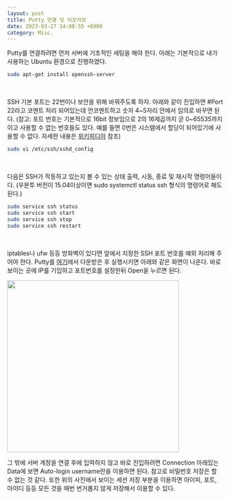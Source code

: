```yaml
---
layout: post
title: Putty 연결 및 이모저모
date: 2023-03-27 14:08:55 +0900
category: Misc.
---
```


Putty를 연결하려면 먼저 서버에 기초적인 세팅을 해야 한다. 아래는 기본적으로 내가 사용하는 Ubuntu 환경으로 진행하였다.

```sh
sudo apt-get install openssh-server
```

<br />

SSH 기본 포트는 22번이나 보안을 위해 바꿔주도록 하자. 아래와 같이 진입하면 #Port 22라고 코멘트 처리 되어있는데 언코멘트하고 숫자 4~5자리 안에서 임의로 바꾸면 된다. (참고: 포트 번호는 기본적으로 16bit 정보임으로 2의 16제곱까지 곧 0~65535까지이고 사용할 수 없는 번호들도 있다. 예를 들면 0번은 시스템에서 할당이 되어있기에 사용할 수 없다. 자세한 내용은 [위키피디아](https://en.wikipedia.org/wiki/List_of_TCP_and_UDP_port_numbers#) 참조)

```sh
sudo vi /etc/ssh/sshd_config
```
<br />

다음은 SSH가 작동하고 있는지 볼 수 있는 상태 출력, 시동, 종료 및 재시작 명령어들이다. (우분투 버전이 15.04이상이면 sudo systemctl status ssh 형식의 명령어로 해도 된다.)

```sh
sudo service ssh status
sudo service ssh start
sudo service ssh stop
sudo service ssh restart
```

<br />

iptables나 ufw 등등 방화벽이 있다면 앞에서 지정한 SSH 포트 번호를 예외 처리해 주어야 한다.
Putty를 [여기](https://www.putty.org/)에서 다운받은 후 실행시키면 아래와 같은 화면이 나온다. 바로 보이는 곳에 IP를 기입하고 포트번호를 설정한뒤 Open을 누르면 된다.

<img src="../../../../img/misc/putty_001.png" width=400>

<br /> 

그 밖에 서버 계정을 연결 후에 입력하지 않고 바로 진입하려면 Connection 아래있는 Data에 보면 Auto-login username란을 이용하면 된다. 참고로 비밀번호 저장은 할 수 없는 것 같다.
또한 위의 사진에서 보이는 세션 저장 부분을 이용하면 아이피, 포트, 아이디 등등 모든 것을 매번 번거롭지 않게 저장해서 이용할 수 있다.